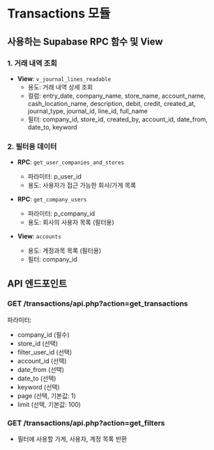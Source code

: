 # Transactions 모듈

## 사용하는 Supabase RPC 함수 및 View

### 1. 거래 내역 조회
- **View**: `v_journal_lines_readable`
  - 용도: 거래 내역 상세 조회
  - 컬럼: entry_date, company_name, store_name, account_name, cash_location_name, description, debit, credit, created_at, journal_type, journal_id, line_id, full_name
  - 필터: company_id, store_id, created_by, account_id, date_from, date_to, keyword

### 2. 필터용 데이터
- **RPC**: `get_user_companies_and_stores`
  - 파라미터: p_user_id
  - 용도: 사용자가 접근 가능한 회사/가게 목록

- **RPC**: `get_company_users`
  - 파라미터: p_company_id
  - 용도: 회사의 사용자 목록 (필터용)

- **View**: `accounts`
  - 용도: 계정과목 목록 (필터용)
  - 필터: company_id

## API 엔드포인트

### GET /transactions/api.php?action=get_transactions
파라미터:
- company_id (필수)
- store_id (선택)
- filter_user_id (선택)
- account_id (선택)
- date_from (선택)
- date_to (선택)
- keyword (선택)
- page (선택, 기본값: 1)
- limit (선택, 기본값: 100)

### GET /transactions/api.php?action=get_filters
- 필터에 사용할 가게, 사용자, 계정 목록 반환
